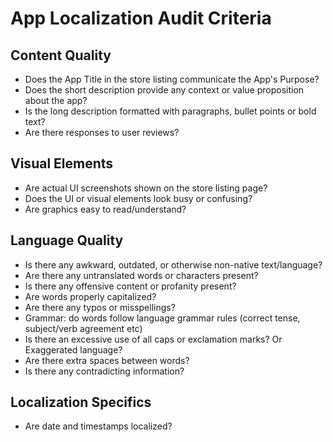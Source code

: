 # App Localization Audit Criteria

## Content Quality
- Does the App Title in the store listing communicate the App's Purpose?
- Does the short description provide any context or value proposition about the app?
- Is the long description formatted with paragraphs, bullet points or bold text?
- Are there responses to user reviews?

## Visual Elements
- Are actual UI screenshots shown on the store listing page?
- Does the UI or visual elements look busy or confusing?
- Are graphics easy to read/understand?

## Language Quality
- Is there any awkward, outdated, or otherwise non-native text/language?
- Are there any untranslated words or characters present?
- Is there any offensive content or profanity present?
- Are words properly capitalized?
- Are there any typos or misspellings?
- Grammar: do words follow language grammar rules (correct tense, subject/verb agreement etc)
- Is there an excessive use of all caps or exclamation marks? Or Exaggerated language?
- Are there extra spaces between words?
- Is there any contradicting information?

## Localization Specifics
- Are date and timestamps localized?
